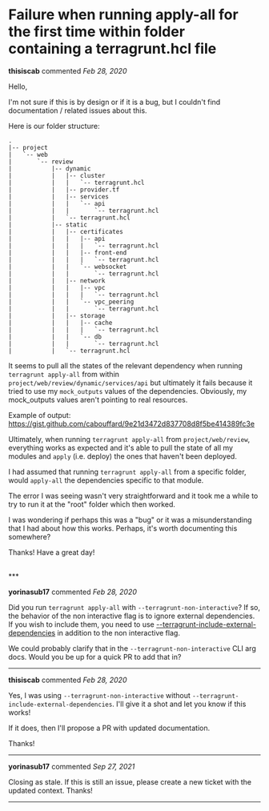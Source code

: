 # Failure when running apply-all for the first time within folder containing a terragrunt.hcl file

**thisiscab** commented *Feb 28, 2020*

Hello, 

I'm not sure if this is by design or if it is a bug, but I couldn't find documentation / related issues about this. 

Here is our folder structure:

```
.
|-- project
|   `-- web
|       `-- review
|           |-- dynamic
|           |   |-- cluster
|           |   |   `-- terragrunt.hcl
|           |   |-- provider.tf
|           |   |-- services
|           |   |   `-- api
|           |   |       `-- terragrunt.hcl
|           |   `-- terragrunt.hcl
|           |-- static
|           |   |-- certificates
|           |   |   |-- api
|           |   |   |   `-- terragrunt.hcl
|           |   |   |-- front-end
|           |   |   |   `-- terragrunt.hcl
|           |   |   `-- websocket
|           |   |       `-- terragrunt.hcl
|           |   |-- network
|           |   |   |-- vpc
|           |   |   |   `-- terragrunt.hcl
|           |   |   `-- vpc_peering
|           |   |       `-- terragrunt.hcl
|           |   |-- storage
|           |   |   |-- cache
|           |   |   |   `-- terragrunt.hcl
|           |   |   `-- db
|           |   |       `-- terragrunt.hcl
|           |   `-- terragrunt.hcl
```

It seems to pull all the states of the relevant dependency when running `terragrunt apply-all` from within `project/web/review/dynamic/services/api` but ultimately it fails because it tried to use my `mock_outputs` values of the dependencies.  Obviously, my mock_outputs values aren't pointing to real resources. 

Example of output: https://gist.github.com/cabouffard/9e21d3472d837708d8f5be414389fc3e

Ultimately, when running `terragrunt apply-all` from `project/web/review`, everything works as expected and it's able to pull the state of all my modules and `apply` (i.e. deploy) the ones that haven't been deployed. 

I had assumed that running `terragrunt apply-all` from a specific folder, would `apply-all` the dependencies specific to that module. 

The error I was seeing wasn't very straightforward and it took me a while to try to run it at the "root" folder which then worked.

I was wondering if perhaps this was a "bug" or it was a misunderstanding that I had about how this works. Perhaps, it's worth documenting this somewhere?

Thanks!
Have a great day!



<br />
***


**yorinasub17** commented *Feb 28, 2020*

Did you run `terragrunt apply-all` with `--terragrunt-non-interactive`? If so, the behavior of the non interactive flag is to ignore external dependencies. If you wish to include them, you need to use [--terragrunt-include-external-dependencies](https://terragrunt.gruntwork.io/docs/reference/cli-options/#terragrunt-include-external-dependencies) in addition to the non interactive flag.

We could probably clarify that in the `--terragrunt-non-interactive` CLI arg docs. Would you be up for a quick PR to add that in?
***

**thisiscab** commented *Feb 28, 2020*

Yes, I was using `--terragrunt-non-interactive` without `--terragrunt-include-external-dependencies`. I'll give it a shot and let you know if this works!

If it does, then I'll propose a PR with updated documentation.

Thanks!
***

**yorinasub17** commented *Sep 27, 2021*

Closing as stale. If this is still an issue, please create a new ticket with the updated context. Thanks!
***

